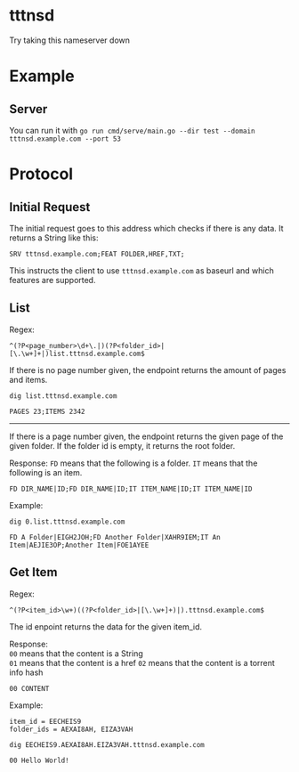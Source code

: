 # tttnsd
Try taking this nameserver down

# Example
## Server
You can run it with `go run cmd/serve/main.go --dir test --domain tttnsd.example.com --port 53`

# Protocol

## Initial Request
The initial request goes to this address which checks if there is any data.
It returns a String like this:
```
SRV tttnsd.example.com;FEAT FOLDER,HREF,TXT;
```

This instructs the client to use `tttnsd.example.com` as baseurl and which features are supported.

## List
Regex:
```regexp
^(?P<page_number>\d+\.|)(?P<folder_id>|[\.\w+]+|)list.tttnsd.example.com$
```

If there is no page number given, the endpoint returns the amount of pages and items.

```
dig list.tttnsd.example.com
```

```
PAGES 23;ITEMS 2342
```

---

If there is a page number given, the endpoint returns the given page of the given folder. If the folder id is empty, it returns the root folder. 

Response:
`FD` means that the following is a folder.
`IT` means that the following is an item.

```
FD DIR_NAME|ID;FD DIR_NAME|ID;IT ITEM_NAME|ID;IT ITEM_NAME|ID
```

Example:
```
dig 0.list.tttnsd.example.com
```

```
FD A Folder|EIGH2JOH;FD Another Folder|XAHR9IEM;IT An Item|AEJIE3OP;Another Item|FOE1AYEE
```

## Get Item
Regex: 
```regexp
^(?P<item_id>\w+)((?P<folder_id>|[\.\w+]+)|).tttnsd.example.com$
```

The id enpoint returns the data for the given item_id.

Response:  
`00` means that the content is a String  
`01` means that the content is a href
`02` means that the content is a torrent info hash

```
00 CONTENT
```

Example:
```
item_id = EECHEIS9
folder_ids = AEXAI8AH, EIZA3VAH

dig EECHEIS9.AEXAI8AH.EIZA3VAH.tttnsd.example.com
```

```
00 Hello World!
```